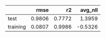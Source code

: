 |          |   rmse |     r2 |   avg_nll |
|:---------|-------:|-------:|----------:|
| test     | 0.9806 | 0.7772 |    1.3959 |
| training | 0.0807 | 0.9986 |   -0.5326 |
